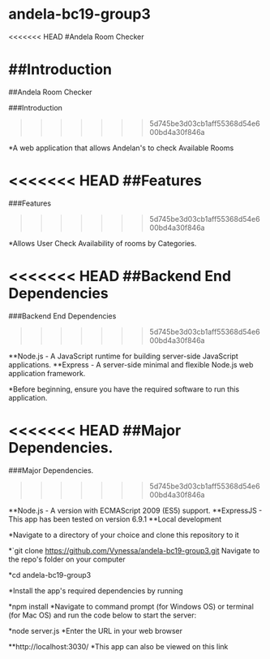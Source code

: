 # andela-bc19-group3
<<<<<<< HEAD
#Andela Room Checker

##Introduction
=======
##Andela Room Checker

###Introduction
>>>>>>> 5d745be3d03cb1aff55368d54e600bd4a30f846a

*A web application that allows Andelan's to check Available Rooms

<<<<<<< HEAD
##Features
=======
###Features
>>>>>>> 5d745be3d03cb1aff55368d54e600bd4a30f846a

*Allows User Check Availability of rooms by Categories.

<<<<<<< HEAD
##Backend End Dependencies
=======
###Backend End Dependencies
>>>>>>> 5d745be3d03cb1aff55368d54e600bd4a30f846a

**Node.js - A JavaScript runtime for building server-side JavaScript applications.
**Express - A server-side minimal and flexible Node.js web application framework.

*Before beginning, ensure you have the required software to run this application.

<<<<<<< HEAD
##Major Dependencies.
=======
###Major Dependencies.
>>>>>>> 5d745be3d03cb1aff55368d54e600bd4a30f846a

**Node.js - A version with ECMAScript 2009 (ES5) support.
**ExpressJS - This app has been tested on version 6.9.1
**Local development

*Navigate to a directory of your choice and clone this repository to it

*`git clone https://github.com/Vynessa/andela-bc19-group3.git
Navigate to the repo's folder on your computer

*cd andela-bc19-group3

*Install the app's required dependencies by running

*npm install
*Navigate to command prompt (for Windows OS) or terminal (for Mac OS) and run the code below to start the server:

*node server.js
*Enter the URL in your web browser

**http://localhost:3030/
*This app can also be viewed on this link

